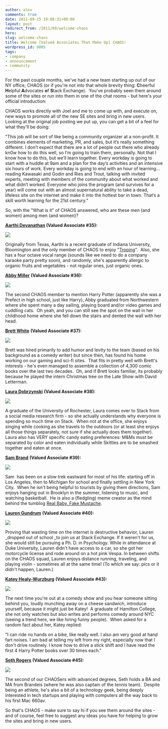 ```yaml
---
author: alex
comments: true
date: 2011-09-15 19:08:31+00:00
layout: post
redirect_from: /2011/09/welcome-chaos
hero: 
slug: welcome-chaos
title: Welcome [Valued Associates That Make Up] CHAOS!
wordpress_id: 9805
tags:
- company
- announcement
- community
---
```


For the past couple months, we've had a new team starting up out of our NY office, CHAOS (or if you're not into that whole brevity thing: **C**heerful **H**elpful **A**dvocates **o**f **S**tack Exchange).  You've probably seen them around some of the sites or run into them in one of the chat rooms - but here's your official introduction:

CHAOS works directly with Joel and me to come up with, and execute on, new ways to promote all of the new SE sites and bring in new users.  Looking at the original job posting we put up, you can get a bit of a feel for what they'll be doing:


"This job will be sort of like being a community organizer at a non-profit. It combines elements of marketing, PR, and sales, but it’s really something different. I don’t expect that there are a lot of people out there who already kn0w how to do this well, so I’m going to train them, personally. Not that I know how to do this, but we’ll learn together. Every workday is going to start with a huddle at 9am and a plan for the day’s activities and an intensive six hours of work. Every workday is going to end with an hour of learning... reading Kawasaki and Godin and Ries and Trout, talking with invited experts, meeting with members of the community about what worked and what didn’t worked. Everyone who joins the program (and survives for a year) will come out with an almost supernatural ability to take a dead, lifeless site on the internet and make it into the hottest bar in town. That’s a skill worth learning for the 21st century."


So, with the "What is it" of CHAOS answered, who are these men (and women) among men (and women)?

**[Aarthi Devanathan](http://stackexchange.com/users/cb163b37-74fc-447c-a6b2-d57e49d2021d?tab=top) (Valued Associate #35):**

![](https://i.stack.imgur.com/NCCFV.jpg)

Originally from Texas, Aarthi is a recent graduate of Indiana University, Bloomington and the only member of CHAOS to enjoy "[Troping](http://en.wikipedia.org/wiki/TV_Tropes)".  Also, she has a four octave vocal range (sounds like we need to do a company karaoke party pretty soon), and randomly, she's apparently allergic to organic fruits and vegetables - not regular ones, just organic ones.

**[Abby Miller](http://stackexchange.com/users/dcdecb98-f43a-4398-abc3-5095d7882464)** **(Valued Associate #36):**

![](https://i.stack.imgur.com/n8V87.jpg)

The second CHAOS member to mention Harry Potter (apparently she was a Prefect in high school, just like Harry), Abby graduated from Northwestern where she spent many a day sailing, playing board and/or video games and cuddling cats.  Oh yeah, and you can still see the spot on the wall in her childhood home where she fell down the stairs and dented the wall with her head.

**[Brett White](http://stackexchange.com/users/05641c2f-4523-4294-8aa1-f981549afb49)** **(Valued Associate #37):**

![](https://i.stack.imgur.com/FNAtD.jpg)

Brett was hired primarily to add humor and levity to the team (based on his background as a comedy writer) but since then, has found his home working on our gaming and sci-fi sites.  That fits in pretty well with Brett's interests - he's even managed to assemble a collection of 4,300 comic books over the last two decades.  Oh, and if Brett looks familiar, its probably because he played the intern Christmas tree on the Late Show with David Letterman.

**[Laura Dobrzynski](http://stackexchange.com/users/a46bd07f-3e6f-4a23-b3c8-bd9dd9c4c90c)** **(Valued Associate #38):**

![](https://i.stack.imgur.com/UEY7s.jpg)

A graduate of the University of Rochester, Laura comes over to Stack from a social media research firm - so she actually understands why everyone is spending so much time on Stack.  When not at the office, she enjoys singing while cooking as she travels to the outdoors (or at least she enjoys all those things separately, not sure if she actually does them together).  Laura also has VERY specific candy eating preferences: M&Ms must be separated by color and eaten individually while Skittles are to be smashed together and eaten at once.

**[Sam Brand](http://stackexchange.com/users/fe51707e-6a21-4db7-98d4-8a36f13635a8)** **(Valued Associate #39):**

![](https://i.stack.imgur.com/qc5or.jpg)

Sam  has been on a slow trek eastward for most of his life: starting off in Los Angeles, then to Michigan for school and finally settling in New York City.  When he isn't being helpful to tourists by giving them directions, Sam enjoys hanging out in Brooklyn in the summer, listening to music, and watching basketball.  He is also a (fledgling) meme creator as the mind behind the tumblog [Real Baby, Fake Mustache](http://www.RealBabyFakeMustache.com).

**[Lauren Gundrum](http://stackexchange.com/users/bedc3ff4-344a-4507-97ea-82900064e563)** **(Valued Associate #40):**

![](https://i.stack.imgur.com/rTG8F.jpg)

Proving that wasting time on the internet is destructive behavior, Lauren _dropped out of school _to join us at Stack Exchange. If it weren't for us, she would still be pursuing a Ph. D. in Psychology. While in attendance at Duke University, Lauren didn't have access to a car, so she got her motorcycle license and rode around on a hot pink Vespa. In between shifts on the CHAOS squad, Lauren enjoys distance running, traveling, and playing violin - sometimes all at the same time! (To which we say: pics or it didn't happen, Lauren.)

**[Katey Healy-Wurzburg](http://stackexchange.com/users/3e019111-ac86-4c6b-a2e7-94d074b235f4)** **(Valued Associate #43):**

![](https://i.stack.imgur.com/IEBzn.jpg)

The next time you're out at a comedy show and you hear someone sitting behind you, loudly munching away on a cheese sandwich, introduce yourself, because it might just be Katey!  A graduate of Hamilton College, she not only watches but also writes and performs comedy around NYC (seeing a trend here, we like hiring funny people).  When asked for a random fact about her, Katey replied:


"I can ride no hands on a bike, like really well. I also am very good at hand fart noises. I am bad at telling my left from my right, especially now that I don't drive routinely. I know how to drive a stick shift and I have read the first 4 Harry Potter books over 30 times each."


**[Seth Rogers](http://stackexchange.com/users/c8953688-7a6c-4204-810d-2a5ea6c5d608)** **(Valued Associate #45):**

![](https://i.stack.imgur.com/mKNDy.jpg)

The second of our CHAOSers with advanced degrees, Seth holds a BA and MA from Brandeis (where he was also captain of the tennis team).  Despite being an athlete, he's also a bit of a technology geek, being deeply interested in tech startups and playing with computers all the way back to his first Mac 660av.



So that's CHAOS - make sure to say hi if you see them around the sites - and of course, feel free to suggest any ideas you have for helping to grow the sites and bring in new users.


